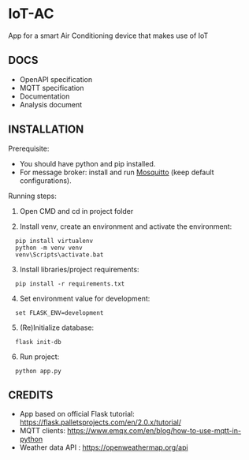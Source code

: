 # IoT-AC
App for a smart Air Conditioning device that makes use of IoT  

## DOCS
  - OpenAPI specification
  - MQTT specification
  - Documentation
  - Analysis document

## INSTALLATION

Prerequisite: 
  - You should have python and pip installed.
  - For message broker: install and run [Mosquitto](https://mosquitto.org/download/) (keep default configurations).


Running steps:
  1. Open CMD and cd in project folder
  
  2. Install venv, create an environment and activate the environment:  
  ```
    pip install virtualenv  
    python -m venv venv  
    venv\Scripts\activate.bat
  ```
    
  3. Install libraries/project requirements:  
  ```
    pip install -r requirements.txt
  ```
  4. Set environment value for development:  
  ```
    set FLASK_ENV=development
  ```
  5. (Re)Initialize database:   
  ```
    flask init-db
  ```
  6. Run project:   
  ```
    python app.py
  ```

## CREDITS
  - App based on official Flask tutorial: https://flask.palletsprojects.com/en/2.0.x/tutorial/
  - MQTT clients: https://www.emqx.com/en/blog/how-to-use-mqtt-in-python
  - Weather data API : https://openweathermap.org/api
